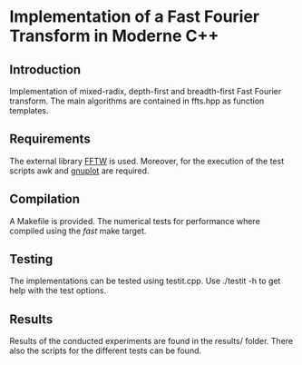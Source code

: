 # Implementation of a Fast Fourier Transform in Moderne C++

## Introduction

Implementation of mixed-radix, depth-first and breadth-first Fast Fourier transform.
The main algorithms are contained in ffts.hpp as function templates.

## Requirements
The external library [FFTW](https://www.fftw.org/download.html) is used.
Moreover, for the execution of the test scripts awk and [gnuplot](http://www.gnuplot.info/) are required.

## Compilation
A Makefile is provided.
The numerical tests for performance where compiled using the *fast* make target.

## Testing
The implementations can be tested using testit.cpp. 
Use ./testit -h to get help with the test options.

## Results
Results of the conducted experiments are found in the results/ folder. 
There also the scripts for the different tests can be found. 
